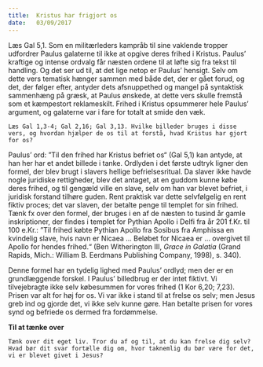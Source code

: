 ```yaml
---
title:  Kristus har frigjort os
date:   03/09/2017
---
```


Læs Gal 5,1. Som en militærleders kampråb til sine vaklende tropper udfordrer Paulus galaterne til ikke at opgive deres frihed i Kristus. Paulus’ kraftige og intense ordvalg får næsten ordene til at løfte sig fra tekst til handling. Og det ser ud til, at det lige netop er Paulus’ hensigt. Selv om dette vers tematisk hænger sammen med både det, der er gået forud, og det, der følger efter, antyder dets afsnuppethed og mangel på syntaktisk sammenhæng på græsk, at Paulus ønskede, at dette vers skulle fremstå som et kæmpestort reklameskilt. Frihed i Kristus opsummerer hele Paulus’ argument, og galaterne var i fare for totalt at smide den væk.

`Læs Gal 1,3-4; Gal 2,16; Gal 3,13. Hvilke billeder bruges i disse vers, og hvordan hjælper de os til at forstå, hvad Kristus har gjort for os?`

Paulus’ ord: ”Til den frihed har Kristus befriet os“ (Gal 5,1) kan antyde, at han her har et andet billede i tanke. Ordlyden i det første udtryk ligner den formel, der blev brugt i slavers hellige befrielsesritual. Da slaver ikke havde nogle juridiske rettigheder, blev det antaget, at en guddom kunne købe deres frihed, og til gengæld ville en slave, selv om han var blevet befriet, i juridisk forstand tilhøre guden. Rent praktisk var dette selvfølgelig en rent fiktiv proces; det var slaven, der betalte penge til templet for sin frihed. Tænk fx over den formel, der bruges i en af de næsten to tusind år gamle inskriptioner, der findes i templet for Pythian Apollo i Delfi fra år 201 f.Kr. til 100 e.Kr.: ”Til frihed købte Pythian Apollo fra Sosibus fra Amphissa en kvindelig slave, hvis navn er Nicaea ... Beløbet for Nicaea er ... overgivet til Apollo for hendes frihed.“ (Ben Witherington III, *Grace in Galatia* (Grand Rapids, Mich.: William B. Eerdmans Publishing Company, 1998), s. 340).

Denne formel har en tydelig lighed med Paulus’ ordlyd; men der er en grundlæggende forskel. I Paulus’ billedbrug er der intet fiktivt. Vi tilvejebragte ikke selv købesummen for vores frihed (1 Kor 6,20; 7,23). Prisen var alt for høj for os. Vi var ikke i stand til at frelse os selv; men Jesus greb ind og gjorde det, vi ikke selv kunne gøre. Han betalte prisen for vores synd og befriede os dermed fra fordømmelse.

**Til at tænke over**

`Tænk over dit eget liv. Tror du af og til, at du kan frelse dig selv? Hvad bør dit svar fortælle dig om, hvor taknemlig du bør være for det, vi er blevet givet i Jesus?`
